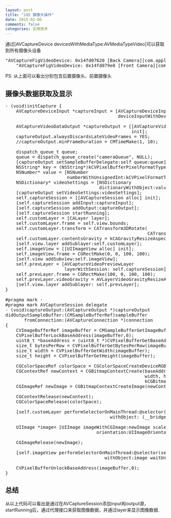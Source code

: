 ```yaml
---
layout: post
title: "iOS 摄像头操作"
date: 2015-02-06
comments: false
categories: 实用技术
---
```

通过[AVCaptureDevice devicesWithMediaType:AVMediaTypeVideo]可以获取到所有摄像头设备
<pre>
"AVCaptureFigVideoDevice: 0x14fd07620 [Back Camera][com.apple.avfoundation.avcapturedevice.built-in_video:0]",
    "AVCaptureFigVideoDevice: 0x14fd079e0 [Front Camera][com.apple.avfoundation.avcapturedevice.built-in_video:1]",
</pre>
PS: 从上面可以看出分别包含后置摄像头、前置摄像头

## 摄像头数据获取及显示
<pre>
- (void)initCapture {
    AVCaptureDeviceInput *captureInput = [AVCaptureDeviceInput
                                          deviceInputWithDevice:[AVCaptureDevice
                                                                 devicesWithMediaType:AVMediaTypeVideo][1]  error:nil];
    AVCaptureVideoDataOutput *captureOutput = [[AVCaptureVideoDataOutput alloc]
                                               init];
    captureOutput.alwaysDiscardsLateVideoFrames = YES;
    //captureOutput.minFrameDuration = CMTimeMake(1, 10);
    
    dispatch_queue_t queue;
    queue = dispatch_queue_create("cameraQueue", NULL);
    [captureOutput setSampleBufferDelegate:self queue:queue];
    NSString* key = (NSString*)kCVPixelBufferPixelFormatTypeKey;
    NSNumber* value = [NSNumber
                       numberWithUnsignedInt:kCVPixelFormatType_32BGRA];
    NSDictionary* videoSettings = [NSDictionary
                                   dictionaryWithObject:value forKey:key];
    [captureOutput setVideoSettings:videoSettings];
    self.captureSession = [[AVCaptureSession alloc] init];
    [self.captureSession addInput:captureInput];
    [self.captureSession addOutput:captureOutput];
    [self.captureSession startRunning];
    self.customLayer = [CALayer layer];
    self.customLayer.frame = self.view.bounds;
    self.customLayer.transform = CATransform3DRotate(
                                                     CATransform3DIdentity, M_PI/2.0f, 0, 0, 1);
    self.customLayer.contentsGravity = kCAGravityResizeAspectFill;
    [self.view.layer addSublayer:self.customLayer];
    self.imageView = [[UIImageView alloc] init];
    self.imageView.frame = CGRectMake(0, 0, 100, 100);
    [self.view addSubview:self.imageView];
    self.prevLayer = [AVCaptureVideoPreviewLayer
                      layerWithSession: self.captureSession];
    self.prevLayer.frame = CGRectMake(100, 0, 100, 100);
    self.prevLayer.videoGravity = AVLayerVideoGravityResizeAspectFill;
    [self.view.layer addSublayer: self.prevLayer];
}

#pragma mark -
#pragma mark AVCaptureSession delegate
- (void)captureOutput:(AVCaptureOutput *)captureOutput
didOutputSampleBuffer:(CMSampleBufferRef)sampleBuffer
       fromConnection:(AVCaptureConnection *)connection
{
    CVImageBufferRef imageBuffer = CMSampleBufferGetImageBuffer(sampleBuffer);
    CVPixelBufferLockBaseAddress(imageBuffer,0);
    uint8_t *baseAddress = (uint8_t *)CVPixelBufferGetBaseAddress(imageBuffer);
    size_t bytesPerRow = CVPixelBufferGetBytesPerRow(imageBuffer);
    size_t width = CVPixelBufferGetWidth(imageBuffer);
    size_t height = CVPixelBufferGetHeight(imageBuffer);
    
    CGColorSpaceRef colorSpace = CGColorSpaceCreateDeviceRGB();
    CGContextRef newContext = CGBitmapContextCreate(baseAddress,
                                                    width, height, 8, bytesPerRow, colorSpace,
                                                    kCGBitmapByteOrder32Little | kCGImageAlphaPremultipliedFirst);
    CGImageRef newImage = CGBitmapContextCreateImage(newContext);
    
    CGContextRelease(newContext);
    CGColorSpaceRelease(colorSpace);
    
    [self.customLayer performSelectorOnMainThread:@selector(setContents:)
                                       withObject: (__bridge id) newImage waitUntilDone:YES]; 
    
    UIImage *image= [UIImage imageWithCGImage:newImage scale:1.0 
                                  orientation:UIImageOrientationRight]; 
    
    CGImageRelease(newImage);
    
    [self.imageView performSelectorOnMainThread:@selector(setImage:) 
                                     withObject:image waitUntilDone:YES]; 
    
    CVPixelBufferUnlockBaseAddress(imageBuffer,0); 
}
</pre>

## 总结
从以上代码可以看出是通过在AVCaptureSession添加input和output源，startRunning后，通过代理接口来获取图像数据，并通过layer来显示图像数据.